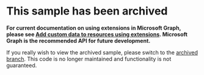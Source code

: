 # This sample has been archived

**For current documentation on using extensions in Microsoft Graph, please see [Add custom data to resources using extensions](https://developer.microsoft.com/graph/docs/concepts/extensibility_overview). Microsoft Graph is the recommended API for future development.**

If you really wish to view the archived sample, please switch to the [archived branch](https://github.com/Jackson-Woods/active-directory-dotnet-aadgraphapi-directoryextensions-web/tree/archived). This code is no longer maintained and functionality is not guaranteed.
